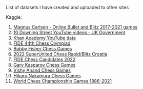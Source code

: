 List of datasets I have created and uploaded to other sites

Kaggle:

1) [Magnus Carlsen - Online Bullet and Blitz 2017-2021 games](https://www.kaggle.com/zq1200/magnus-carlsen-lichess-games-dataset)
2) [10 Downing Street YouTube videos - UK Government](https://www.kaggle.com/zq1200/10-downing-street-youtube-channel-uk-government)
3) [Khan Academy YouTube data](https://www.kaggle.com/zq1200/khan-academy-youtube-channel)
4) [FIDE 44th Chess Olympiad](https://www.kaggle.com/datasets/zq1200/44th-chess-olympiad-2022)
5) [Bobby Fisher Chess Games](https://www.kaggle.com/datasets/zq1200/bobby-fischer-complete-chess-games-1955-1992)
6) [2022 SuperUnited Chess Rapid/Blitz Croatia](https://www.kaggle.com/datasets/zq1200/2022-superunited-chess-rapid-blitz-croatia)
7) [FIDE Chess Candidates 2022](https://www.kaggle.com/datasets/zq1200/fide-chess-candidates-tournament-2022)
8) [Gary Kasparov Chess Games](https://www.kaggle.com/datasets/zq1200/gary-kasparov-complete-chess-games-19762021)
9) [Vishy Anand Chess Games](https://www.kaggle.com/datasets/zq1200/viswanathan-anand-complete-chess-games-19842021)
10) [Hikaru Nakamura Chess Games](https://www.kaggle.com/datasets/zq1200/hikaru-nakamura-complete-chess-games-19972021)
11) [World Chess Championship Games 1886-2021](https://www.kaggle.com/datasets/zq1200/world-chess-championships-1866-to-2021)
